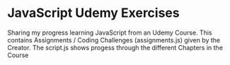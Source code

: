 # JavaScript Udemy Exercises
 Sharing my progress learning JavaScript from an Udemy Course. This contains Assignments / Coding Challenges (assignments.js) given by the Creator. The script.js shows progess through the different Chapters in the Course
